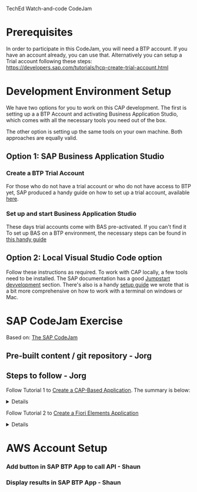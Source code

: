 TechEd Watch-and-code CodeJam

# Prerequisites
In order to participate in this CodeJam, you will need a BTP account.
If you have an account already, you can use that.
Alternatively you can setup a Trial account following these steps: https://developers.sap.com/tutorials/hcp-create-trial-account.html

# Development Environment Setup

We have two options for you to work on this CAP development. The first is setting up a a BTP Account and activating Business Application Studio, which comes with all the necessary tools you need out of the box. 

The other option is setting up the same tools on your own machine. Both approaches are equally valid.

## Option 1: SAP Business Application Studio

### Create a BTP Trial Account

For those who do not have a trial account or who do not have access to BTP yet, SAP produced a handy guide on how to set up a trial account, available [here](https://developers.sap.com/tutorials/hcp-create-trial-account.html). 

### Set up and start Business Application Studio

These days trial accounts come with BAS pre-activated. If you can't find it To set up BAS on a BTP environment, the necessary steps can be found in [this handy guide](https://developers.sap.com/tutorials/set-up-bas.html)

## Option 2: Local Visual Studio Code option

Follow these instructions as required. To work with CAP locally, a few tools need to be installed. The SAP documentation has a good [Jumpstart devvelopment](https://cap.cloud.sap/docs/get-started/jumpstart) section. There's also is a handy [setup guide](/CAP/Setup.md) we wrote that is a bit more comprehensive on how to work with a terminal on windows or Mac. 

# SAP CodeJam Exercise
Based on: [The SAP CodeJam](https://github.com/SAP-samples/cap-service-integration-codejam/tree/main/exercises/12-extend-fiori-ui-with-annotations)

## Pre-built content / git repository - Jorg

## Steps to follow - Jorg
Follow Tutorial 1 to [Create a CAP-Based Application](/CAP/1.%20CreateApplication.md). The summary is below:

<details>

1. Create an empty NodeJS application with `npm init`
2. Initialise an empty CAP application with `cds init && npm install`
3. Start your app in development mode with `cds watch`
3. Add a schema file
4. Add an entity for Incidents
5. Add some mock data for your entity 
6. Create a service cds file
7. Create an IncidentsService and add a projection to your entity
7. View your service and the metadata on your localhost
8. Create your first annotation and enable draft functionality on your Incidents projection
9. Add a *Composition* for comments and provide some sample data
10. Add an *Association* for Incident type and provide some sample data

</details>

Follow Tutorial 2 to [Create a Fiori Elements Application](/CAP/2.%20CreateFioriElementsUI.md)
<details>

1. Create a Fiori Elements application with the wizard of type List Report / Object Page
2. Use the *Page map* to add some columns to the list report, and some fields to the object page
3. Use the *Page map* to turn the Incident type field into a search help

</details>

# AWS Account Setup


### Add button in SAP BTP App to call API - Shaun


### Display results in SAP BTP App - Shaun

